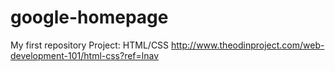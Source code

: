 # google-homepage
My first repository
Project: HTML/CSS
http://www.theodinproject.com/web-development-101/html-css?ref=lnav